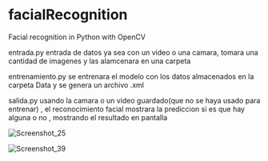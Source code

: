 # facialRecognition
Facial recognition in Python with OpenCV

entrada.py
entrada de datos ya sea con un video o una camara, tomara una cantidad de imagenes y las alamcenara en una carpeta

entrenamiento.py
se entrenara el modelo con los datos almacenados en la carpeta Data y se genera un archivo .xml 


salida.py
usando la camara o un video guardado(que no se haya usado para entrenar) , el reconocimiento facial mostrara la prediccion si es que hay alguna o no , mostrando el resultado en pantalla

![Screenshot_25](https://github.com/GustavQ09/facialRecognition/assets/100110402/f09d7550-420f-4adb-95db-45e954ab0000)


![Screenshot_39](https://github.com/GustavQ09/facialRecognition/assets/100110402/6d0b6bb9-d576-4160-a243-28e8155bfb6c)
